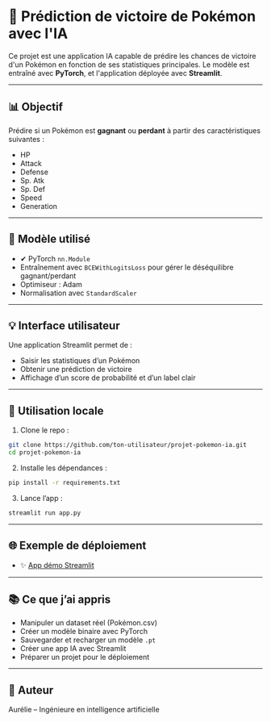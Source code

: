 # 🌟 Prédiction de victoire de Pokémon avec l'IA

Ce projet est une application IA capable de prédire les chances de victoire d'un Pokémon en fonction de ses statistiques principales. Le modèle est entraîné avec **PyTorch**, et l'application déployée avec **Streamlit**.

---

## 📊 Objectif
Prédire si un Pokémon est **gagnant** ou **perdant** à partir des caractéristiques suivantes :

- HP
- Attack
- Defense
- Sp. Atk
- Sp. Def
- Speed
- Generation

---

## 🤖 Modèle utilisé
- ✔ PyTorch `nn.Module`
- Entraînement avec `BCEWithLogitsLoss` pour gérer le déséquilibre gagnant/perdant
- Optimiseur : Adam
- Normalisation avec `StandardScaler`

---

## 💡 Interface utilisateur
Une application Streamlit permet de :

- Saisir les statistiques d’un Pokémon
- Obtenir une prédiction de victoire
- Affichage d’un score de probabilité et d’un label clair

---

## 🔧 Utilisation locale

1. Clone le repo :
```bash
git clone https://github.com/ton-utilisateur/projet-pokemon-ia.git
cd projet-pokemon-ia
```

2. Installe les dépendances :
```bash
pip install -r requirements.txt
```

3. Lance l’app :
```bash
streamlit run app.py
```

---

## 🌐 Exemple de déploiement

- ✨ [App démo Streamlit](https://ton-lien-streamlit.app)

---

## 📚 Ce que j’ai appris
- Manipuler un dataset réel (Pokémon.csv)
- Créer un modèle binaire avec PyTorch
- Sauvegarder et recharger un modèle `.pt`
- Créer une app IA avec Streamlit
- Préparer un projet pour le déploiement

---

## 🚀 Auteur
Aurélie – Ingénieure en intelligence artificielle